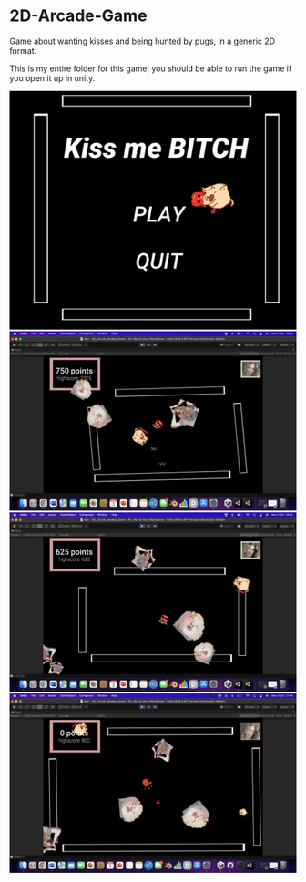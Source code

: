 # 2D-Arcade-Game
Game about wanting kisses and being hunted by pugs, in a generic 2D format. 

This is my entire folder for this game, you should be able to run the game if you open it up in unity. 

![](2d%20png1.png)
![](2d%20png2.png)
![](2d%20png3.png)
![](2d%20png4.png)

